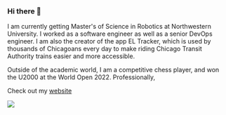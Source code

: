 ### Hi there 👋

I am currently getting Master's of Science in Robotics at Northwestern University. I worked as a software engineer as well as a senior DevOps engineer. I am also the creator of the app EL Tracker, which is used by thousands of Chicagoans every day to make riding Chicago Transit Authority trains easier and more accessible.

Outside of the academic world, I am a competitive chess player, and won the U2000 at the World Open 2022. Professionally,

Check out my [website](https://davidk.tech)

![](https://komarev.com/ghpvc/?username=KhachDavid)
